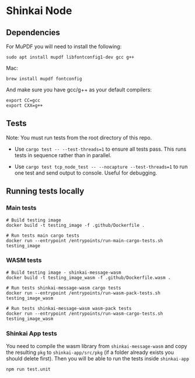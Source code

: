 # Shinkai Node

## Dependencies

For MuPDF you will need to install the following:

```
sudo apt install mupdf libfontconfig1-dev gcc g++
```

Mac:

```
brew install mupdf fontconfig
```

And make sure you have gcc/g++ as your default compilers:

```
export CC=gcc
export CXX=g++
```

## Tests

Note: You must run tests from the root directory of this repo.

- Use `cargo test -- --test-threads=1` to ensure all tests pass. This runs tests in sequence rather than in parallel.

- Use `cargo test tcp_node_test -- --nocapture --test-threads=1` to run one test and send output to console. Useful for debugging.



## Running tests locally

### Main tests
```
# Build testing image
docker build -t testing_image -f .github/Dockerfile .

# Run tests main cargo tests
docker run --entrypoint /entrypoints/run-main-cargo-tests.sh testing_image
```

### WASM tests
```
# Build testing image - shinkai-message-wasm
docker build -t testing_image_wasm -f .github/Dockerfile.wasm .

# Run tests shinkai-message-wasm cargo tests
docker run --entrypoint /entrypoints/run-wasm-pack-tests.sh testing_image_wasm

# Run tests shinkai-message-wasm wasm-pack tests
docker run --entrypoint /entrypoints/run-wasm-cargo-tests.sh testing_image_wasm
```

### Shinkai App tests

You need to compile the wasm library from `shinkai-message-wasm` and copy the resulting `pkg` to `shinkai-app/src/pkg` (if a folder already exists you should delete first). Then you will be able to run the tests inside `shinkai-app`

```
npm run test.unit
```


